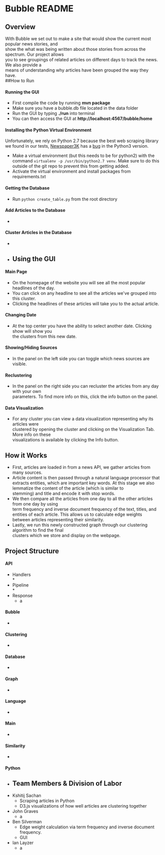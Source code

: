 
# Bubble README  
## Overview  
With Bubble we set out to make a site that would show the current most popular news stories, and  
 show the what was being written about those stories from across the spectrum. Our project allows  
  you to see groupings of related articles on different days to track the news. We also provide a  
   means of understanding why articles have been grouped the way they have.   
##How to Run  
#### Running the GUI  
* First compile the code by running **mvn package**  
* Make sure you have a bubble.db file located in the data folder  
* Run the GUI by typing **./run** into terminal  
* You can then access the GUI at **http://localhost:4567/bubble/home**  
#### Installing the Python Virtual Environment  
Unfortunately, we rely on Python 2.7 because the best web scraping library we found in our tests, 
[Newspaper3K](https://newspaper.readthedocs.io/en/latest/index.html) has a 
[bug](https://github.com/codelucas/newspaper/issues/485) in the Python3 version.
* Make a virtual environment (but this needs to be for python2) with the command 
`virtualenv -p /usr/bin/python2.7 venv`. Make sure to do this outside of the git repo to 
prevent this from getting added.
* Activate the virtual environment and install packages from requirements.txt
#### Getting the Database  
* Run `python create_table.py` from the root directory
#### Add Articles to the Database  
*  
#### Cluster Articles in the Database
* 
* ## Using the GUI  
#### Main Page  
* On the homepage of the website you will see all the most popular headlines of the day.  
* You can click on any headline to see all the articles we've grouped into this cluster.  
* Clicking the headlines of these articles will take you to the actual article.  
#### Changing Date  
* At the top center you have the ability to select another date. Clicking show will show you  
 the clusters from this new date.  
#### Showing/Hiding Sources  
* In the panel on the left side you can toggle which news sources are visible.  
#### Reclustering  
* In the panel on the right side you can recluster the articles from any day with your own  
 parameters. To find more info on this, click the info button on the panel.  
#### Data Visualization  
* For any cluster you can view a data visualization representing why its articles were  
 clustered by opening the cluster and clicking on the Visualization Tab. More info on these  
  visualizations is available by clicking the Info button.  
## How it Works  
* First, articles are loaded in from a news API, we gather articles from many sources.  
* Article content is then passed through a natural language processor that extracts entities, which are important key words. At this stage we also lemmatize the content of the article (which is similar to   
stemming) and title and encode it with stop words.  
 * We then compare all the articles from one day to all the other articles from one day by using  
  term frequency and inverse document frequency of the text, titles, and entities of each article. This allows us to calculate edge weights between articles representing their similarity.   
* Lastly, we run this newly constructed graph through our clustering algorithm to find the final  
 clusters which we store and display on the webpage.  
## Project Structure  
#### API  
* Handlers  
    *  
* Pipeline  
    *  
* Response  
  * a  
  
#### Bubble  
*  
#### Clustering  
*  
#### Database  
* 
#### Graph  
*  
#### Language  
*
#### Main  
*
#### Similarity
*
#### Python  
* ## Team Members & Division of Labor  
* Kshitij Sachan  
  * Scraping articles in Python  
  * D3.js visualizations of how well articles are clustering together  
* John Graves  
  * a  
* Ben Silverman  
  * Edge weight calculation via term frequency and inverse document frequency.  
  * GUI  
* Ian Layzer  
  * a